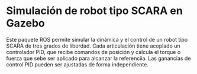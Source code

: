 # Simulación de robot tipo SCARA en Gazebo

Este paquete ROS permite simular la dinámica y el control de un robot tipo SCARA de tres grados de liberdad. Cada articulación tiene acoplado un controlador PID, que recibe comandos de posición y calcula el torque o fuerza que sebe ser aplicado para alcanzar la referenciia.
Las ganancias de control PID pueden ser ajustadas de forma independiente.
